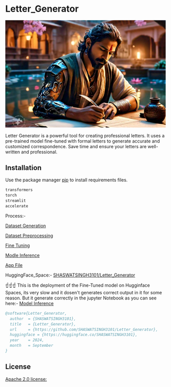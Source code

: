 # Letter_Generator

<img src="https://github.com/SHASWATSINGH3101/Letter_Gen/blob/main/Assets/WhatsApp%20Image%202024-09-09%20at%209.41.27%20PM.jpeg" alt="Image description">


Letter Generator is a powerful tool for creating professional letters. It uses a pre-trained model fine-tuned with formal letters to generate accurate and customized correspondence. Save time and ensure your letters are well-written and professional.

## Installation

Use the package manager [pip](https://pip.pypa.io/en/stable/) to install requirements files.

```bash
transformers
torch
streamlit
accelerate

```
Process:- 

  [Dataset Generation](https://github.com/SHASWATSINGH3101/Letter_Gen/blob/main/Files/app.py)

  [Dataset Preprocessing](https://github.com/SHASWATSINGH3101/Letter_Gen/blob/main/Files/data-prep.ipynb)

  [Fine Tuning](https://github.com/SHASWATSINGH3101/Letter_Gen/blob/main/Files/fine-tune-peft.ipynb)

  [Modle Inference](https://github.com/SHASWATSINGH3101/Letter_Gen/blob/main/Files/fine-tune-inf-peft.ipynb)

  [App File](https://github.com/SHASWATSINGH3101/Letter_Gen/blob/main/Files/app.py)


HuggingFace_Space:-
[SHASWATSINGH3101/Letter_Generator](https://huggingface.co/spaces/SHASWATSINGH3101/Letter_Generator)

☝️☝️☝️ This is the deployment of the Fine-Tuned model on Hugginface Spaces, its very slow and it dosen't generates correct output in it for some reason.
But it generate correctly in the jupyter Notebook as you can see here:- [Model Inference](https://github.com/SHASWATSINGH3101/Letter_Gen/blob/main/Files/fine-tune-inf-peft.ipynb)

```bibtex
@software{Letter_Generator,
  author  = {SHASWATSINGH3101},
  title   = {Letter_Generator},
  url     = {https://github.com/SHASWATSINGH3101/Letter_Generator},
  huggingface = {https://huggingface.co/SHASWATSINGH3101},
  year    = 2024,
  month   = September
}
```

## License

[Apache 2.0 license:](https://www.apache.org/licenses/LICENSE-2.0)

